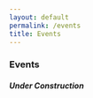 ```yaml
---
layout: default
permalink: /events
title: Events
---
```


<h3 class="my-4">Events</h3>
<h5>Under Construction</h5>

<script>
    document.addEventListener('DOMContentLoaded', function() {
    var elems = document.querySelectorAll('.scrollspy');
    var options = {};
    var instances = M.ScrollSpy.init(elems, options);
    });

    document.addEventListener('DOMContentLoaded', function() {
    var elems = document.querySelectorAll('.fixed-action-btn');
    var options = {};
    var instances = M.FloatingActionButton.init(elems, options);
  });
</script>
